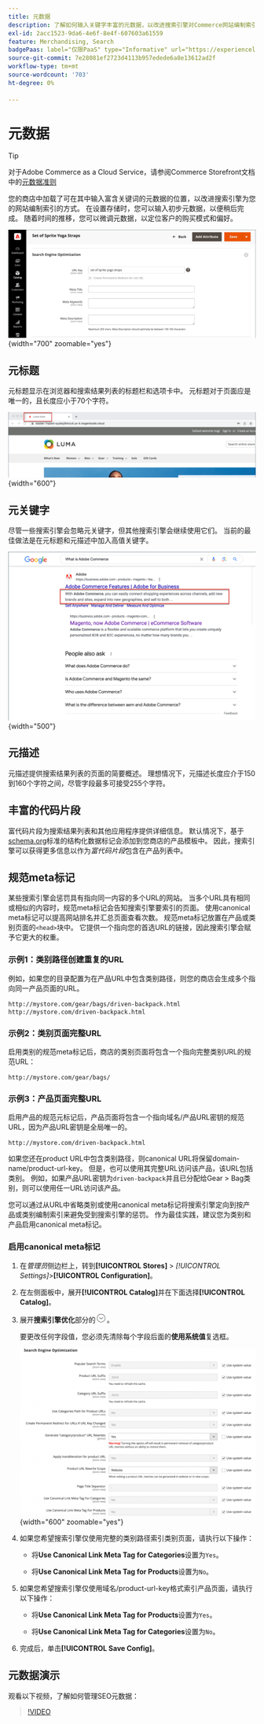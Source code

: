 ```yaml
---
title: 元数据
description: 了解如何输入关键字丰富的元数据，以改进搜索引擎对Commerce网站编制索引的方式。
exl-id: 2acc1523-9da6-4e6f-8e4f-607603a61559
feature: Merchandising, Search
badgePaas: label="仅限PaaS" type="Informative" url="https://experienceleague.adobe.com/zh-hans/docs/commerce/user-guides/product-solutions" tooltip="仅适用于云项目(Adobe管理的PaaS基础架构)和内部部署项目上的Adobe Commerce 。"
source-git-commit: 7e28081ef2723d4113b957edede6a8e13612ad2f
workflow-type: tm+mt
source-wordcount: '703'
ht-degree: 0%

---
```


# 元数据

>[!TIP]
>
>对于Adobe Commerce as a Cloud Service，请参阅Commerce Storefront文档中的[元数据准则](https://experienceleague.adobe.com/developer/commerce/storefront/setup/seo/metadata/?lang=zh-Hans)

您的商店中加载了可在其中输入富含关键词的元数据的位置，以改进搜索引擎为您的网站编制索引的方式。 在设置存储时，您可以输入初步元数据，以便稍后完成。 随着时间的推移，您可以微调元数据，以定位客户的购买模式和偏好。

![产品设置 — 搜索引擎优化](./assets/product-basic-settings-search-engine-optimization-yoga-strap.png){width="700" zoomable="yes"}

## 元标题

元标题显示在浏览器和搜索结果列表的标题栏和选项卡中。 元标题对于页面应是唯一的，且长度应小于70个字符。

![示例店面 — 元标题](./assets/storefront-home-page-meta-title.png){width="600"}

## 元关键字

尽管一些搜索引擎会忽略元关键字，但其他搜索引擎会继续使用它们。 当前的最佳做法是在元标题和元描述中加入高值关键字。

![Web浏览器搜索 — 元关键字](./assets/storefront-meta-description.png){width="500"}

## 元描述

元描述提供搜索结果列表的页面的简要概述。 理想情况下，元描述长度应介于150到160个字符之间，尽管字段最多可接受255个字符。

## 丰富的代码片段

富代码片段为搜索结果列表和其他应用程序提供详细信息。 默认情况下，基于[schema.org][1]标准的结构化数据标记会添加到您商店的产品模板中。 因此，搜索引擎可以获得更多信息以作为&#x200B;_富代码片段_&#x200B;包含在产品列表中。

## 规范meta标记

某些搜索引擎会惩罚具有指向同一内容的多个URL的网站。 当多个URL具有相同或相似的内容时，规范meta标记会告知搜索引擎要索引的页面。 使用canonical meta标记可以提高网站排名并汇总页面查看次数。 规范meta标记放置在产品或类别页面的`<head>`块中。 它提供一个指向您的首选URL的链接，因此搜索引擎会赋予它更大的权重。

### 示例1：类别路径创建重复的URL

例如，如果您的目录配置为在产品URL中包含类别路径，则您的商店会生成多个指向同一产品页面的URL。

    http://mystore.com/gear/bags/driven-backpack.html
    http://mystore.com/driven-backpack.html

### 示例2：类别页面完整URL

启用类别的规范meta标记后，商店的类别页面将包含一个指向完整类别URL的规范URL：

    http://mystore.com/gear/bags/

### 示例3：产品页面完整URL

启用产品的规范元标记后，产品页面将包含一个指向域名/产品URL密钥的规范URL，因为产品URL密钥是全局唯一的。

    http://mystore.com/driven-backpack.html

如果您还在product URL中包含类别路径，则canonical URL将保留domain-name/product-url-key。 但是，也可以使用其完整URL访问该产品，该URL包括类别。 例如，如果产品URL密钥为`driven-backpack`并且已分配给Gear > Bag类别，则可以使用任一URL访问该产品。

您可以通过从URL中省略类别或使用canonical meta标记将搜索引擎定向到按产品或类别编制索引来避免受到搜索引擎的惩罚。 作为最佳实践，建议您为类别和产品启用canonical meta标记。

### 启用canonical meta标记

1. 在&#x200B;_管理员_&#x200B;侧边栏上，转到&#x200B;**[!UICONTROL Stores]** > _[!UICONTROL Settings]_>**[!UICONTROL Configuration]**。

1. 在左侧面板中，展开&#x200B;**[!UICONTROL Catalog]**&#x200B;并在下面选择&#x200B;**[!UICONTROL Catalog]**。

1. 展开&#x200B;**搜索引擎优化**&#x200B;部分的![扩展选择器](../assets/icon-display-expand.png)。

   要更改任何字段值，您必须先清除每个字段后面的&#x200B;**使用系统值**&#x200B;复选框。

   ![目录配置 — 搜索引擎优化](../configuration-reference/catalog/assets/catalog-search-engine-optimization.png){width="600" zoomable="yes"}

1. 如果您希望搜索引擎仅使用完整的类别路径索引类别页面，请执行以下操作：

   - 将&#x200B;**Use Canonical Link Meta Tag for Categories**&#x200B;设置为`Yes`。

   - 将&#x200B;**Use Canonical Link Meta Tag for Products**&#x200B;设置为`No`。

1. 如果您希望搜索引擎仅使用域名/product-url-key格式索引产品页面，请执行以下操作：

   - 将&#x200B;**Use Canonical Link Meta Tag for Products**&#x200B;设置为`Yes`。

   - 将&#x200B;**Use Canonical Link Meta Tag for Categories**&#x200B;设置为`No`。

1. 完成后，单击&#x200B;**[!UICONTROL Save Config]**。

## 元数据演示

观看以下视频，了解如何管理SEO元数据：

>[!VIDEO](https://video.tv.adobe.com/v/343750?quality=12&learn=on)

[1]: https://schema.org/
